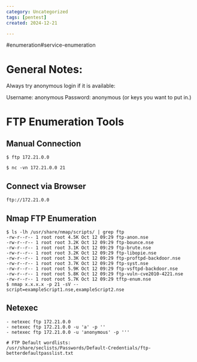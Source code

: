 ```yaml
---
category: Uncategorized
tags: [pentest]
created: 2024-12-21

---
```

#enumeration#service-enumeration
# General Notes: 
Always try anonymous login if it is available: 

Username: anonymous
Password: anonymous (or keys you want to put in.)

# FTP Enumeration Tools
## Manual Connection
```
$ ftp 172.21.0.0
```
```
$ nc -vn 172.21.0.0 21
```
## Connect via Browser
```
ftp://172.21.0.0
```

## Nmap FTP Enumeration
```
$ ls -lh /usr/share/nmap/scripts/ | grep ftp
-rw-r--r-- 1 root root 4.5K Oct 12 09:29 ftp-anon.nse
-rw-r--r-- 1 root root 3.2K Oct 12 09:29 ftp-bounce.nse
-rw-r--r-- 1 root root 3.1K Oct 12 09:29 ftp-brute.nse
-rw-r--r-- 1 root root 3.2K Oct 12 09:29 ftp-libopie.nse
-rw-r--r-- 1 root root 3.3K Oct 12 09:29 ftp-proftpd-backdoor.nse
-rw-r--r-- 1 root root 3.7K Oct 12 09:29 ftp-syst.nse
-rw-r--r-- 1 root root 5.9K Oct 12 09:29 ftp-vsftpd-backdoor.nse
-rw-r--r-- 1 root root 5.8K Oct 12 09:29 ftp-vuln-cve2010-4221.nse
-rw-r--r-- 1 root root 5.7K Oct 12 09:29 tftp-enum.nse
$ nmap x.x.x.x -p 21 -sV --script=exampleScript1.nse,exampleScript2.nse
```

## Netexec

```
- netexec ftp 172.21.0.0
- netexec ftp 172.21.0.0 -u 'a' -p ''
- netexec ftp 172.21.0.0 -u 'anonymous' -p '''

# FTP Default wordlists: 
/usr/share/seclists/Passwords/Default-Credentials/ftp-betterdefaultpasslist.txt

```
